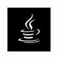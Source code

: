 <p align="center">
  <img width="20%" src="https://github.com/Macc0de/Java_collection/blob/main/coffee.jpg">
</p> 
